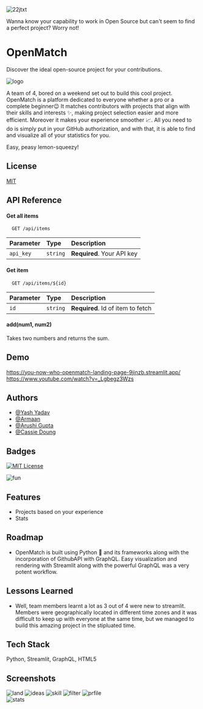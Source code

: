 ![22jtxt](https://github.com/You-now-Who/Openmatch/assets/114179213/657ea21d-ccf1-475d-928c-076d7884cfd3)


Wanna know your capability to work in Open Source but can't seem to find a perfect project? Worry not!
# OpenMatch 
Discover the ideal open-source project for your contributions.


![logo](https://github.com/You-now-Who/Openmatch/assets/114179213/449b2d09-e580-42ca-a680-df1b28983a19)


A team of 4, bored on a weekend set out to build this cool project. OpenMatch is a platform dedicated to everyone whether a pro or a complete beginner😉 It matches contributors with projects that align with their skills and interests ✨, making project selection easier and more efficient. Moreover it makes your experience smoother 📈. All you need to do is simply put in your GitHub authorization, and with that, it is able to find and visualize all of your statistics for you.

Easy, peasy lemon-squeezy!









## License

[MIT](https://choosealicense.com/licenses/mit/)


## API Reference

#### Get all items

```http
  GET /api/items
```

| Parameter | Type     | Description                |
| :-------- | :------- | :------------------------- |
| `api_key` | `string` | **Required**. Your API key |

#### Get item

```http
  GET /api/items/${id}
```

| Parameter | Type     | Description                       |
| :-------- | :------- | :-------------------------------- |
| `id`      | `string` | **Required**. Id of item to fetch |

#### add(num1, num2)

Takes two numbers and returns the sum.


## Demo

https://you-now-who-openmatch-landing-page-9jinzb.streamlit.app/
https://www.youtube.com/watch?v=_Lgbegz3Wzs


## Authors

- [@Yash Yadav](https://github.com/You-now-Who)
- [@Armaan](https://github.com/0Armaan025)
- [@Arushi Gupta](https://github.com/Arushi-Gupta13)
- [@Cassie Doung](https://github.com/cassieduong04)



## Badges


[![MIT License](https://img.shields.io/badge/License-MIT-green.svg)](https://choosealicense.com/licenses/mit/)

![fun](https://img.shields.io/badge/did_we_have_fun%3F-hell_yes!-blue)




## Features

- Projects based on your experience 
- Stats 



## Roadmap

- OpenMatch is built using Python 🐍 and its frameworks along with the incorporation of GithubAPI with GraphQL. Easy visualization and rendering with Streamlit along with the powerful GraphQL was a very potent workflow.




## Lessons Learned
- Well, team members learnt a lot as 3 out of 4 were new to streamlit. Members were geographically located in different time zones and it was difficult to keep up with everyone at the same time, but we managed to build this amazing project in the stipluated time.


## Tech Stack
Python, Streamlit, GraphQL, HTML5


## Screenshots

![land](https://github.com/You-now-Who/Openmatch/assets/114179213/07e57eef-7f8f-49e5-93c3-c2460e2eab42)  ![ideas](https://github.com/You-now-Who/Openmatch/assets/114179213/31e473ad-4a6b-4ad0-b19c-e44593f4666f)  ![skill](https://github.com/You-now-Who/Openmatch/assets/114179213/35995e55-da84-4019-a1d0-f244160454f8)  ![filter](https://github.com/You-now-Who/Openmatch/assets/114179213/9d3e0006-3c9d-4a31-9315-10773aa29322)  ![prfile](https://github.com/You-now-Who/Openmatch/assets/114179213/7a9ea174-7d3a-4bf9-bc34-30fff548764c)  
![stats](https://github.com/You-now-Who/Openmatch/assets/114179213/1d4fe93c-ed77-4a07-8c46-3b730371168a)  




